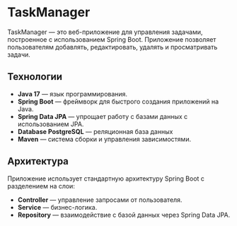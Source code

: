 # TaskManager

TaskManager — это веб-приложение для управления задачами, построенное с использованием Spring Boot. Приложение позволяет пользователям добавлять, редактировать, удалять и просматривать задачи.

## Технологии

- **Java 17** — язык программирования.
- **Spring Boot** — фреймворк для быстрого создания приложений на Java.
- **Spring Data JPA** — упрощает работу с базами данных с использованием JPA.
- **Database PostgreSQL** — реляционная база данных
- **Maven** — система сборки и управления зависимостями.

## Архитектура

Приложение использует стандартную архитектуру Spring Boot с разделением на слои:

- **Controller** — управление запросами от пользователя.
- **Service** — бизнес-логика.
- **Repository** — взаимодействие с базой данных через Spring Data JPA.



